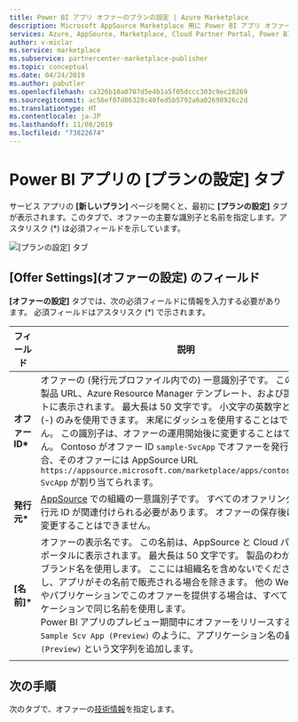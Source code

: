 ```yaml
---
title: Power BI アプリ オファーのプランの設定 | Azure Marketplace
description: Microsoft AppSource Marketplace 用に Power BI アプリ オファーのプランの設定を構成します。
services: Azure, AppSource, Marketplace, Cloud Partner Portal, Power BI
author: v-miclar
ms.service: marketplace
ms.subservice: partnercenter-marketplace-publisher
ms.topic: conceptual
ms.date: 04/24/2019
ms.author: pabutler
ms.openlocfilehash: ca326b10a0707d5e4b1a5f05dccc303c9ec28269
ms.sourcegitcommit: ac56ef07d86328c40fed5b5792a6a02698926c2d
ms.translationtype: HT
ms.contentlocale: ja-JP
ms.lasthandoff: 11/08/2019
ms.locfileid: "73822674"
---
```

# <a name="power-bi-apps-offer-settings-tab"></a>Power BI アプリの [プランの設定] タブ

サービス アプリの **[新しいプラン]** ページを開くと、最初に **[プランの設定]** タブが表示されます。このタブで、オファーの主要な識別子と名前を指定します。アスタリスク (*) は必須フィールドを示しています。

![[プランの設定] タブ](./media/offer-settings-tab.png)


## <a name="offer-settings-fields"></a>[Offer Settings]\(オファーの設定\) のフィールド 

**[オファーの設定]** タブでは、次の必須フィールドに情報を入力する必要があります。 必須フィールドはアスタリスク (*) で示されます。

|  フィールド        |  説明                                                               |
|---------------|----------------------------------------------------------------------------|
| **オファー ID\***  | オファーの (発行元プロファイル内での) 一意識別子です。 この ID は、製品 URL、Azure Resource Manager テンプレート、および課金レポートに表示されます。 最大長は 50 文字です。 小文字の英数字とダッシュ (-) のみを使用できます。 末尾にダッシュを使用することはできません。 この識別子は、オファーの運用開始後に変更することはできません。 Contoso がオファー ID `sample-SvcApp` でオファーを発行した場合、そのオファーには AppSource URL `https://appsource.microsoft.com/marketplace/apps/contoso.sample-SvcApp` が割り当てられます。      |
| **発行元\*** | [AppSource](https://appsource.microsoft.com) での組織の一意識別子です。 すべてのオファリングには、発行元 ID が関連付けられる必要があります。 オファーの保存後にこの値を変更することはできません。                         |
| **[名前]\***      | オファーの表示名です。 この名前は、AppSource と Cloud パートナー ポータルに表示されます。 最大長は 50 文字です。 製品のわかりやすいブランド名を使用します。 ここには組織名を含めないでください。ただし、アプリがその名前で販売される場合を除きます。 他の Web サイトやパブリケーションでこのオファーを提供する場合は、すべてのパブリケーションで同じ名前を使用します。    <br/>Power BI アプリのプレビュー期間中にオファーをリリースする場合は、`Sample Scv App (Preview)` のように、アプリケーション名の最後に `(Preview)` という文字列を追加します。 |
|     |     |


## <a name="next-steps"></a>次の手順

次のタブで、オファーの[技術情報](./cpp-technical-info-tab.md)を指定します。
